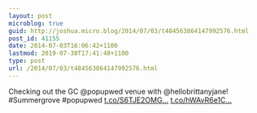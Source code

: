 ```yaml
---
layout: post
microblog: true
guid: http://joshua.micro.blog/2014/07/03/t484563864147992576.html
post_id: 41155
date: 2014-07-03T16:06:42+1100
lastmod: 2019-07-30T17:41:48+1100
type: post
url: /2014/07/03/t484563864147992576.html
---
```

Checking out the GC @popupwed venue with @hellobrittanyjane! #Summergrove #popupwed [t.co/S6TJE2OMG...](http://t.co/S6TJE2OMGF) [t.co/hWAvR6e1C...](http://t.co/hWAvR6e1CT)
